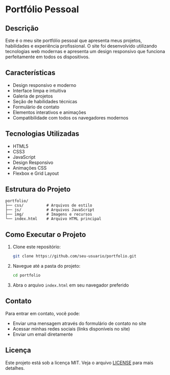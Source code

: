 # Portfólio Pessoal

## Descrição
Este é o meu site portfólio pessoal que apresenta meus projetos, habilidades e experiência profissional. O site foi desenvolvido utilizando tecnologias web modernas e apresenta um design responsivo que funciona perfeitamente em todos os dispositivos.

## Características
- Design responsivo e moderno
- Interface limpa e intuitiva
- Galeria de projetos
- Seção de habilidades técnicas
- Formulário de contato
- Elementos interativos e animações
- Compatibilidade com todos os navegadores modernos

## Tecnologias Utilizadas
- HTML5
- CSS3
- JavaScript
- Design Responsivo
- Animações CSS
- Flexbox e Grid Layout

## Estrutura do Projeto
```
portfolio/
├── css/          # Arquivos de estilo
├── js/           # Arquivos JavaScript
├── img/          # Imagens e recursos
└── index.html    # Arquivo HTML principal
```

## Como Executar o Projeto
1. Clone este repositório:
   ```bash
   git clone https://github.com/seu-usuario/portfolio.git
   ```
2. Navegue até a pasta do projeto:
   ```bash
   cd portfolio
   ```
3. Abra o arquivo `index.html` em seu navegador preferido

## Contato
Para entrar em contato, você pode:
- Enviar uma mensagem através do formulário de contato no site
- Acessar minhas redes sociais (links disponíveis no site)
- Enviar um email diretamente

## Licença
Este projeto está sob a licença MIT. Veja o arquivo [LICENSE](LICENSE) para mais detalhes. 